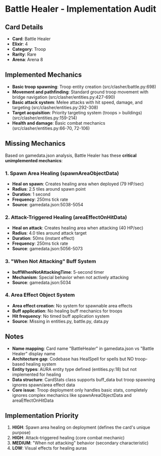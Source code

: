# Battle Healer - Implementation Audit

## Card Details
- **Card**: Battle Healer
- **Elixir**: 4
- **Category**: Troop
- **Rarity**: Rare
- **Arena**: Arena 8

## Implemented Mechanics
- **Basic troop spawning**: Troop entity creation (src/clasher/battle.py:698)
- **Movement and pathfinding**: Standard ground troop movement with bridge navigation (src/clasher/entities.py:427-690)
- **Basic attack system**: Melee attacks with hit speed, damage, and targeting (src/clasher/entities.py:292-308)
- **Target acquisition**: Priority targeting system (troops > buildings) (src/clasher/entities.py:159-214)
- **Health and damage**: Basic combat mechanics (src/clasher/entities.py:66-70, 72-106)

## Missing Mechanics
Based on gamedata.json analysis, Battle Healer has these **critical unimplemented mechanics**:

### 1. Spawn Area Healing (spawnAreaObjectData)
- **Heal on spawn**: Creates healing area when deployed (79 HP/sec)
- **Radius**: 2.5 tiles around spawn point
- **Duration**: 1 second
- **Frequency**: 250ms tick rate
- **Source**: gamedata.json:5038-5054

### 2. Attack-Triggered Healing (areaEffectOnHitData)
- **Heal on attack**: Creates healing area when attacking (40 HP/sec)
- **Radius**: 4.0 tiles around attack target
- **Duration**: 50ms (instant effect)
- **Frequency**: 250ms tick rate
- **Source**: gamedata.json:5056-5073

### 3. "When Not Attacking" Buff System
- **buffWhenNotAttackingTime**: 5-second timer
- **Mechanism**: Special behavior when not actively attacking
- **Source**: gamedata.json:5034

### 4. Area Effect Object System
- **Area effect creation**: No system for spawnable area effects
- **Buff application**: No healing buff mechanics for troops
- **Hit frequency**: No timed buff application system
- **Source**: Missing in entities.py, battle.py, data.py

## Notes
- **Name mapping**: Card name "BattleHealer" in gamedata.json vs "Battle Healer" display name
- **Architecture gap**: Codebase has HealSpell for spells but NO troop-based healing system
- **Entity types**: AURA entity type defined (entities.py:18) but not implemented for healing
- **Data structure**: CardStats class supports buff_data but troop spawning ignores spawn/area effect data
- **Core issue**: Troop deployment only handles basic stats, completely ignores complex mechanics like spawnAreaObjectData and areaEffectOnHitData

## Implementation Priority
1. **HIGH**: Spawn area healing on deployment (defines the card's unique purpose)
2. **HIGH**: Attack-triggered healing (core combat mechanic)
3. **MEDIUM**: "When not attacking" behavior (secondary characteristic)
4. **LOW**: Visual effects for healing auras